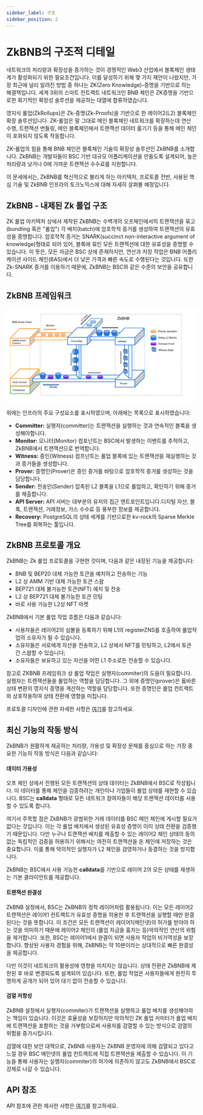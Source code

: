 ```yaml
---
sidebar_label: 구조
sidebar_position: 2
---
```

# ZkBNB의 구조적 디테일

네트워크의 처리량과 확장성을 증가하는 것이 경쟁적인 Web3 산업에서 블록체인 생태계가 활성화되기 위한 필요조건입니다. 이를 달성하기 위해 몇 가지 제안이 나왔지만, 가장 최근에 널리 알려진 방법 중 하나는 ZK(Zero Knowledge)-증명을 기반으로 하는 해결책입니다. 세계 3위의 스마트 컨트랙트 네트워크인 BNB 체인은 ZK증명을 기반으로한 획기적인 확장성 솔루션을 제공하는 대열에 합류하였습니다.

영지식 롤업(ZkRollups)은 Zk-증명(Zk-Proofs)을 기반으로 한 레이어2(L2) 블록체인 확장 솔루션입니다. ZK-롤업은 말 그대로 메인 블록체인 네트워크를 확장하는데 연산 수행, 트랜잭션 번들링, 메인 블록체인에서 트랜잭션 데이터 옮기기 등을 통해 메인 체인이 포화되지 않도록 작동합니다.

ZK-롤업의 힘을 통해 BNB 체인은 블록체인 기술의 확장성 솔루션인 ZkBNB를 소개합니다. ZkBNB는 개발자들이 BSC 기반 대규모 어플리케이션을 만들도록 설계되어, 높은 처리량과 낮거나 0에 가까운 트랜잭션 수수료를 지원합니다.

이 문세에서는, ZkBNB를 혁신적으로 불리게 하는 아키텍처, 프로토콜 전반, 사용된 핵심 기술 및 ZkBNB 인프라의 토크노믹스에 대해 자세히 살펴볼 예정입니다.

## ZkBNB - 내제된 Zk 롤업 구조

ZK 롤업 아키텍처 상에서 제작된 ZkBNB는 수백개의 오프체인에서의 트랜잭션을 묶고(bundling 혹은 "롤업") 각 배치(batch)에 암호학적 증거를 생성하여 트랜잭션의 유효성을 증명합니다. 암호학적 증거는 SNARK(succinct non-interactive argument of knowledge)형태로 되어 있어, 블록에 묶인 모든 트랜잭션에 대한 유효성을 증명할 수 있습니다. 이 뜻은, 모든 자금은 BSC 상에 존재하지만, 연산과 저장 작업은 BNB 어플리케이션 사이드 체인(BAS)에서 더 낮은 가격과 빠른 속도로 수행된다는 것입니다. 또한 Zk-SNARK 증거를 이용하기 때문에, ZkBNB는 BSC와 같은 수준의 보안을 공유합니다.

## ZkBNB 프레임워크

![](./zkbnb-framework.png)

위에는 인프라의 주요 구성요소를 표시하였으며, 아래에는 목록으로 표시하였습니다:

-   **Committer:** 실행자(committer)는 트랜잭션을 실행하는 것과 연속적인 블록을 생성해야합니다.
-   **Monitor:** 모니터(Monitor) 컴포넌트는 BSC에서 발생하는 이벤트를 추적하고, ZkBNB에서 트랜잭션으로 번역합니다.
-   **Witness:** 증인(Witness) 컴프넌트는 롤업 블록에 있는 트랜잭션을 재실행하는 것과 증거들을 생성합니다.
-   **Prover:** 증명인(Prover)은 증인 증거를 바탕으로 암호학적 증거를 생성하는 것을 담당합니다.
-   **Sender:** 전송인(Sender) 압축된 L2 블록을 L1으로 롤업하고, 확인하기 위해 증거를 제출합니다.
-   **API Server:** API 서버는 대부분의 유저의 접근 엔트포인트입니다.디지털 자산, 블록, 트랜잭션, 거래정보, 가스 수수료 등 풍부한 정보를 제공합니다.
-   **Recovery:** PostgreSQL의 상태 세계를 기반으로한 kv-rock의 Sparse Merkle Tree를 회복하는 툴입니다.

## ZkBNB 프로토콜 개요

ZkBNB는 Zk 롤업 프로토콜을 구현한 것이며, 다음과 같은 내장된 기능을 제공합니다:

-   BNB 및 BEP20 대체 가능한 토큰을 예치하고 전송하는 기능
-   L2 상 AMM 기반 대체 가능한 토큰 스왑
-   BEP721 대체 불가능한 토큰(NFT) 예치 및 전송
-   L2 상 BEP721 대체 불가능한 토큰 민팅 
-   바로 사용 가능한 L2상 NFT 마켓

ZkBNB에서 기본 롤업 작업 흐름은 다음과 같습니다:

-   사용자들은 레이어2의 심볼을 등록하기 위해 L1의 registerZNS를 호출하여 롤업작업의 소유자가 될 수 있습니다.
-   소유자들은 서로에게 자산을 전송하고, L2 상에서 NFT를 민팅하고, L2에서 토큰 간 스왑할 수 있습니다;
-   소유자들은 보유하고 있는 자산을 어떤 L1 주소로든 전송할 수 있습니다.

참고로 ZKBNB 프레임워크 상 롤업 작업은 실행자(commiter)의 도움이 필요합니다. 실행자는 트랜잭션들을 롤업하는 역할을 담당합니다. 그 외에 증명인(prover)은 옳바른 상태 변환의 영지식 증명을 계산하는 역할을 담당합니다. 또한 증명인은 롤업 컨트랙트와 상호작용하여 상태 전환에 영향을 미칩니다. 

프로토콜 디자인에 관한 자세한 사항은 [여기](https://github.com/bnb-chain/zkbnb/blob/master/docs/protocol.md)를 참고하세요.

## 최신 기능의 작동 방식

ZkBNB가 원활하게 제공하는 처리량, 가용성 및 확장성 문제를 중심으로 하는 가장 중요한 기능의 작동 방식은 다음과 같습니다:


#### **데이터 가용성** 

오프 체인 상에서 진행된 모든 트랜잭션의 상태 데이터는 ZkBNB에서 BSC로 작성됩니다. 이 데이터를 통해 체인을 검증하려는 개인이나 기업들이 롤업 상태를 재현할 수 있습니다. BSC는 **calldata** 형태로 모든 네트워크 참여자들이 해당 트랜잭션 데이터를 사용할 수 있도록 합니다.

여기서 주목할 점은 ZkBNB가 광범위한 거래 데이터를 BSC 메인 체인에 게시할 필요가 없다는 것입니다. 이는 각 롤업 배치에서 생성된 유효성 증명이 이미 상태 전환을 검증했기 때문입니다. 다만 누구나 트랜잭션 배치를 제출할 수 있는 레이어2 체인 상태의 동의없는 독립적인 검증을 허용하기 위해서는 여전히 트랜잭션을 온 체인에 저장하는 것은 중요합니다. 이를 통해 악의적인 실행자가 L2 체인을 검영하거나 동결하는 것을 방지합니다.

ZkBNB는 BSC에서 사용 가능한 **calldata**를 기반으로 레이어 2의 모든 상태를 재생하는 기본 클라이언트를 제공합니다.

#### 트랜잭션 완결성

ZkBNB 설정에서, BSC는 ZkBNB의 정착 레이어처럼 활용됩니다. 이는 모든 레이어2 트랜잭션은 레이어1 컨트랙트가 유효성 증명을 허용한 후 트랜잭션을 실행할 때만 완결된다는 것을 뜻합니다. 이 조건은 모든 트랜잭션이 레이어1(메인넷)의 허가를 받아야 하는 것을 의미하기 때문에 레이어2 체인의 (롤업 자금을 훔치는 등)악의적인 연산의 위험을 제거합니다. 또한, BSC는 레이어1에서 완결이 되면 사용자 작업의 비가역성을 보장합니다. 향상된 사용자 경험을 위해, ZkBNB는 약 10분이라는 상대적으로 빠른 완결성을 제공합니다.

다만 이것이 네트워크의 활용성에 영향을 미치지는 않습니다. 상태 전환은 ZkBNB에 제한된 후 바로 변경되도록 설계되어 있습니다. 또한, 롤업 작업은 사용자들에게 완전히 투명하게 공개가 되어 있어 대기 없이 전송할 수 있습니다.

#### 검열 저항성

ZkBNB 설정에서 실행자(commiter)가 트랜잭션을 실행하고 롤업 배치를 생성해야하는 책임이 있습니다. 이것은 효율성을 보장하지만 악의적인 ZK 롤업 커미터가 롤업 배치에 트랜잭션을 포함하는 것을 거부함으로써 사용자를 검열할 수 있는 방식으로 검열의 위험을 증가시킵니다.

검열에 대한 보안 대책으로, ZkBNB 사용자는 ZkBNB 운영자에 의해 검열되고 있다고 느낄 경우 BSC 메인넷의 롤업 컨트랙트에 직접 트랜잭션을 제출할 수 있습니다. 이 기능을 통해 사용자는 실행자(commiter)의 허가에 의존하지 않고도 ZkBNB에서 BSC로 강제로 나갈 수 있습니다.

## API 참조

API 참조에 관한 제사한 사항은 [여기](https://github.com/bnb-chain/zkbnb/blob/master/docs/api_reference.md)를 참고하세요.